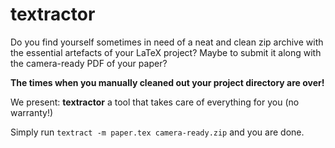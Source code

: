 # textractor

Do you find yourself sometimes in need of a neat and clean zip archive with the
essential artefacts of your LaTeX project? Maybe to submit it along with the
camera-ready PDF of your paper?

**The times when you manually cleaned out your project directory are over!**

We present: **textractor** a tool that takes care of everything for you (no
warranty!)

Simply run `textract -m paper.tex camera-ready.zip` and you are done.
